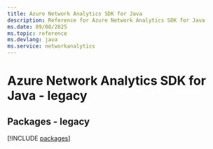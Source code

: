 ```yaml
---
title: Azure Network Analytics SDK for Java
description: Reference for Azure Network Analytics SDK for Java
ms.date: 09/08/2025
ms.topic: reference
ms.devlang: java
ms.service: networkanalytics
---
```

# Azure Network Analytics SDK for Java - legacy
## Packages - legacy
[!INCLUDE [packages](network-analytics-index.md)]